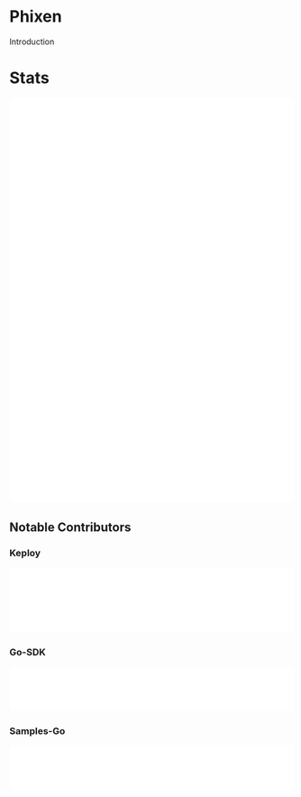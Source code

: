 # Phixen
Introduction


# Stats

![Metrics](github-metrics.svg)

## Notable Contributors
### Keploy
![Keploy](metrics.plugin.contributors.svg)

### Go-SDK
![Keploy1](./metrics.plugin.contributors1.svg)

### Samples-Go
![Keploy2](./metrics.plugin.contributors2.svg)

